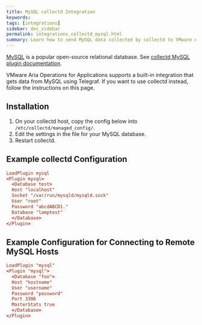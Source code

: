 ```yaml
---
title: MySQL collectd Integration
keywords:
tags: [integrations]
sidebar: doc_sidebar
permalink: integrations_collectd_mysql.html
summary: Learn how to send MySQL data collected by collectd to VMware Aria Operations for Applications (formerly known as Tanzu Observability by Wavefront).
---
```


[MySQL](https://www.mysql.com/) is a popular open-source relational database. See [collectd MySQL plugin documentation](https://collectd.org/wiki/index.php/Plugin:MySQL).

VMware Aria Operations for Applications supports a built-in integration that gets data from MySQL using Telegraf. If you want to use collectd instead, follow the instructions on this page.


## Installation

1. On your collectd host, copy the config below into `/etc/collectd/managed_config/`.
1. Edit the settings in the file for your MySQL database.
1. Restart collectd.

## Example collectd Configuration

```conf
LoadPlugin mysql
<Plugin mysql>
  <Database test>
  Host "localhost"
  Socket "/var/run/mysqld/mysqld.sock"
  User "root"
  Password "abcdABCD1."
  Database "lamptest"
  </Database>
</Plugin>
```

## Example Configuration for Connecting to Remote MySQL Hosts

```conf
LoadPlugin "mysql"
<Plugin "mysql">
  <Database "foo">
  Host "hostname"
  User "username"
  Password "password"
  Port 3306
  MasterStats true
  </Database>
</Plugin>
```
